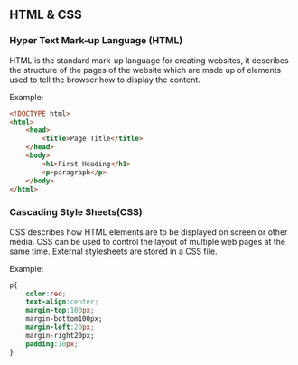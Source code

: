 ## HTML & CSS

### Hyper Text Mark-up Language (HTML)

HTML is the standard mark-up language for creating websites, it describes the structure of the pages of the website which are made up of elements used to tell the browser how to display the content.

Example:

```HTML
<!DOCTYPE html>
<html>
    <head>
        <title>Page Title</title>
    </head>
    <body>
        <h1>First Heading</h1>
        <p>paragraph</p>
    </body>
</html>
```

### Cascading Style Sheets(CSS)

CSS describes how HTML elements are to be displayed on screen or other media. CSS can be used to control the layout of multiple web pages at the same time. External stylesheets are stored in a CSS file.

Example:

```css
p{
    color:red;
    text-align:center;
    margin-top:100px;
    margin-bottom100px;
    margin-left:20px;
    margin-right20px;
    padding:10px;
}
```

